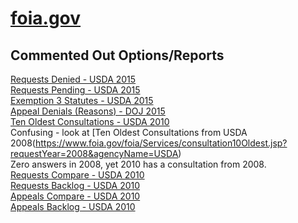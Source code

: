 # [foia.gov](https://www.foia.gov/)  

## Commented Out Options/Reports  
[Requests Denied - USDA 2015](https://www.foia.gov/foia/Services/RequestDenial.jsp?requestYear=2015&agencyName=USDA)  
[Requests Pending - USDA 2015](https://www.foia.gov/foia/Services/RequestPending.jsp?requestYear=2015&agencyName=USDA)  
[Exemption 3 Statutes - USDA 2015](https://www.foia.gov/foia/Services/Exemption3Statutes.jsp?requestYear=2015&agencyName=USDA)  
[Appeal Denials (Reasons) - DOJ 2015](https://www.foia.gov/foia/Services/appealDenialReason.jsp?requestYear=2015&agencyName=DOJ)  
[Ten Oldest Consultations - USDA 2010](https://www.foia.gov/foia/Services/consultation10Oldest.jsp?requestYear=2010&agencyName=USDA)  
Confusing - look at [Ten Oldest Consultations from USDA 2008(https://www.foia.gov/foia/Services/consultation10Oldest.jsp?requestYear=2008&agencyName=USDA)  
Zero answers in 2008, yet 2010 has a consultation from 2008.  
[Requests Compare - USDA 2010](https://www.foia.gov/foia/Services/requestCompare.jsp?requestYear=2010&agencyName=USDA)  
[Requests Backlog - USDA 2010](https://www.foia.gov/foia/Services/requestBacklog.jsp?requestYear=2010&agencyName=USDA)  
[Appeals Compare - USDA 2010](https://www.foia.gov/foia/Services/appealCompare.jsp?requestYear=2010&agencyName=USDA)  
[Appeals Backlog - USDA 2010](https://www.foia.gov/foia/Services/appealBacklog.jsp?requestYear=2010&agencyName=USDA)


